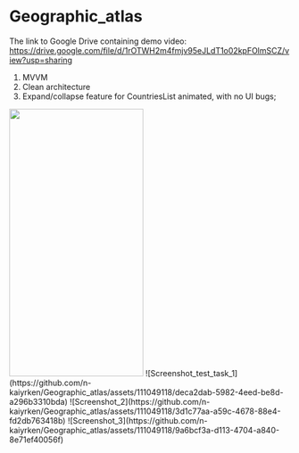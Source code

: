 # Geographic_atlas

The link to Google Drive containing demo video:  https://drive.google.com/file/d/1rOTWH2m4fmjv95eJLdT1o02kpFOlmSCZ/view?usp=sharing
1. MVVM
2. Clean architecture
3. Expand/collapse feature for CountriesList animated, with no UI bugs;

<img src="https://github.com/n-kaiyrken/Geographic_atlas/assets/111049118/deca2dab-5982-4eed-be8d-a296b3310bda" width="240" height="480">
![Screenshot_test_task_1](https://github.com/n-kaiyrken/Geographic_atlas/assets/111049118/deca2dab-5982-4eed-be8d-a296b3310bda)
![Screenshot_2](https://github.com/n-kaiyrken/Geographic_atlas/assets/111049118/3d1c77aa-a59c-4678-88e4-fd2db763418b)
![Screenshot_3](https://github.com/n-kaiyrken/Geographic_atlas/assets/111049118/9a6bcf3a-d113-4704-a840-8e71ef40056f)

